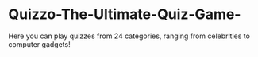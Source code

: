 # Quizzo-The-Ultimate-Quiz-Game-
Here you can play quizzes from 24 categories, ranging from celebrities to computer gadgets!
